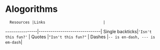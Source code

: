 # Alogorithms
      Resources |Links                          |
----------------|-------------------------------|
Single backticks|`'Isn't this fun?'`            |
Quotes          |`"Isn't this fun?"`            |
Dashes          |`-- is en-dash, --- is em-dash`|

